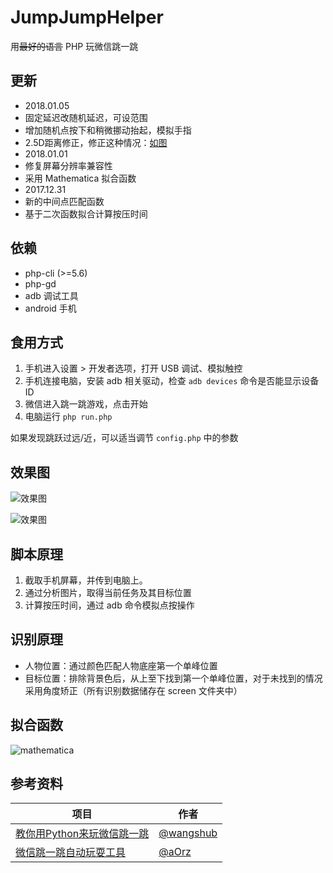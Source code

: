 # JumpJumpHelper
用~~最好的语言~~ PHP 玩微信跳一跳

## 更新

 - 2018.01.05
  - 固定延迟改随机延迟，可设范围
  - 增加随机点按下和稍微挪动抬起，模拟手指
  - 2.5D距离修正，修正这种情况：[如图](http://ww2.sinaimg.cn/large/0060lm7Tly1fn5159h6x2j30fm0rrwga.jpg)
 - 2018.01.01
  - 修复屏幕分辨率兼容性
  - 采用 Mathematica 拟合函数
 - 2017.12.31
  - 新的中间点匹配函数
  - 基于二次函数拟合计算按压时间

## 依赖

 - php-cli (>=5.6)
 - php-gd
 - adb 调试工具
 - android 手机

## 食用方式

 1. 手机进入设置 > 开发者选项，打开 USB 调试、模拟触控
 2. 手机连接电脑，安装 adb 相关驱动，检查 `adb devices` 命令是否能显示设备 ID
 3. 微信进入跳一跳游戏，点击开始
 4. 电脑运行 `php run.php`

如果发现跳跃过远/近，可以适当调节 `config.php` 中的参数

## 效果图

![效果图](https://i.loli.net/2017/12/31/5a488c9429845.png)

![效果图](https://i.loli.net/2018/01/01/5a4a3ab294a7b.png)


## 脚本原理

 1. 截取手机屏幕，并传到电脑上。
 2. 通过分析图片，取得当前任务及其目标位置
 3. 计算按压时间，通过 adb 命令模拟点按操作

## 识别原理

 - 人物位置：通过颜色匹配人物底座第一个单峰位置
 - 目标位置：排除背景色后，从上至下找到第一个单峰位置，对于未找到的情况采用角度矫正（所有识别数据储存在 screen 文件夹中）

## 拟合函数

![mathematica](https://i.loli.net/2018/01/01/5a4a3b643dc30.png)

## 参考资料

|项目|作者|
|---|---|
|[教你用Python来玩微信跳一跳](https://github.com/wangshub/wechat_jump_game)|[@wangshub](https://github.com/wangshub)|
|[微信跳一跳自动玩耍工具](https://github.com/aOrz/wx_jump_game)|[@aOrz](https://github.com/aOrz)|
